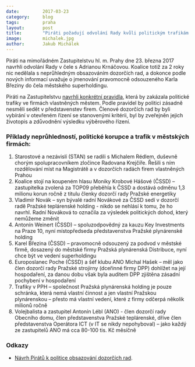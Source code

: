 ```yaml
---
date:         2017-03-23
category:     blog
tags:         praha
layout:       post
title:        "Piráti požadují odvolání Rady kvůli politickým trafikám." 
image:        michalek.jpg
author:       Jakub Michálek
---
```


Piráti na mimořádném Zastupitelstvu hl. m. Prahy dne 23. března 2017 navrhli odvolání Rady v čele s Adrianou Krnáčovou. Koalice totiž za 2 roky nic nedělala s neprůhledným obsazováním dozorčích rad, a dokonce podle nových informací uvažuje o jmenování pravomocně odsouzeného Karla Březiny do čela městského superholdingu. 

Piráti na Zastupitelstvu [navrhli konkrétní pravidla](https://github.com/pirati-cz/KlubPraha/blob/master/materialy/mestske-firmy/stop-trafikam/09-navrh-na-breznove-zasedani/navrh.pdf), která by zakázala politické trafiky ve firmách vlastněných městem. Podle pravidel by politici zásadně nesměli sedět v představenstev firem. Členové dozorčích rad by byli vybírání v otevřeném řízení se stanovenými kritérii, byl by zveřejněn jejich životopis a zdůvodnění výsledku výběrového řízení. 

### Příklady neprůhledností, politické korupce a trafik v městských firmách: 

1. Starostové a nezávislí (STAN) se radili s Michalem Rédlem, duševně chorým spolupracovníkem zločince Radovana Krejčíře. Řešili s ním rozdělování míst na Magistrátě a v dozorčích radách firem vlastněných Prahou
2. Koalice stojí na koupeném hlasu Moniky Krobové Hášové (ČSSD) – zastupitelka zvolená za TOP09 přeběhla k ČSSD a dostává odměnu 1,3 milionu korun ročně z titulu členky dozorčí rady Pražské energetiky
3. Vladimír Novák – syn bývalé radní Novákové za ČSSD sedí v dozorčí radě Pražské teplárenské holding - nikdo se nehlásí k tomu, že ho navrhl. Radní Nováková to označila za výsledek politických dohod, který nemůžeme změnit 
4. Antonín Weinert (ČSSD) – spoluzodpovědný za kauzu Key Investments na Praze 10, nyní místopředseda představenstva Pražské plynárenské holding
5. Karel Březina (ČSSD) – pravomocně odsouzený za podvod v městské firmě, dosazený do městské firmy Pražská plynárenská Distribuce, nyní chce být ve vedení superholdingu
6. Europoslanec Poche (ČSSD) a šéf klubu ANO Michal Hašek – měl jako člen dozorčí rady Pražské strojírny (dceřinné firmy DPP) dohlížet na její hospodaření, za danou dobu však byla auditem DPP zjištěna zásadní pochybení v hospodaření
7. Trafiky v PPH – společnost Pražská plynárenská holding je pouze schránka, která nemá vlastní činnost a jen vlastní Pražskou plynárenskou – přesto má vlastní vedení, které z firmy odčerpá několik milionů ročně
8. Volejbalista a zastupitel Antonín Lébl (ANO) - člen dozorčí rady Obecního domu, člen představenstva Pražské teplárenské, dříve člen představenstva Operátora ICT (v IT se nikdy nepohyboval) – jako každý ze zastupitelů ANO má cca 80-100 tis. Kč měsíčně

### Odkazy 

* [Návrh Pirátů k politice obsazování dozorčích rad](https://github.com/pirati-cz/KlubPraha/blob/master/materialy/mestske-firmy/stop-trafikam/09-navrh-na-breznove-zasedani/navrh.pdf).
